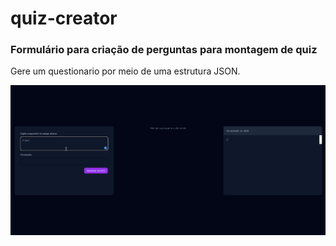 # quiz-creator
### Formulário para criação de perguntas para montagem de quiz

Gere um questionario por meio de uma estrutura JSON.

![preview](preview.gif)
